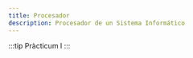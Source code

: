 ```yaml
---
title: Procesador
description: Procesador de un Sistema Informático
---
```


:::tip
Pràcticum I
:::
